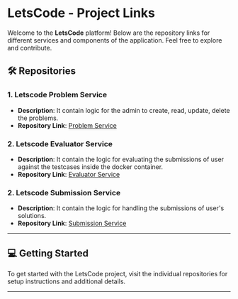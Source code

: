 # LetsCode - Project Links

Welcome to the **LetsCode** platform! Below are the repository links for different services and components of the application. Feel free to explore and contribute.

## 🛠️ Repositories

### 1. **Letscode Problem Service**
- **Description**: It contain logic for the admin to create, read, update, delete the problems.
- **Repository Link**: [Problem Service](https://github.com/Harshjain09012004/letscode-problem-service)

### 2. **Letscode Evaluator Service**
- **Description**: It contain the logic for evaluating the submissions of user against the testcases inside the docker container.
- **Repository Link**: [Evaluator Service](https://github.com/Harshjain09012004/letscode-evaluator-service)

### 2. **Letscode Submission Service**
- **Description**: It contain the logic for handling the submissions of user's solutions.
- **Repository Link**: [Submission Service](https://github.com/Harshjain09012004/letscode-submission-service)
---

## 💻 Getting Started
To get started with the LetsCode project, visit the individual repositories for setup instructions and additional details.

---
